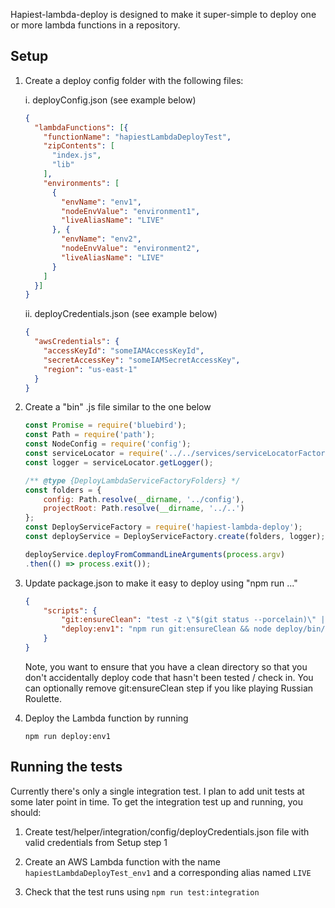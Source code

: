 Hapiest-lambda-deploy is designed to make it super-simple to deploy one or more lambda functions in a repository.

## Setup

1. Create a deploy config folder with the following files:

    i. deployConfig.json (see example below)
        
    ```json
    {
      "lambdaFunctions": [{
        "functionName": "hapiestLambdaDeployTest",
        "zipContents": [
          "index.js",
          "lib"
        ],
        "environments": [
          {
            "envName": "env1",
            "nodeEnvValue": "environment1",
            "liveAliasName": "LIVE"
          }, {
            "envName": "env2",
            "nodeEnvValue": "environment2",
            "liveAliasName": "LIVE"
          }
        ]
      }]
    }
    ```

    ii. deployCredentials.json (see example below)
    
    ```json
    {
      "awsCredentials": {
        "accessKeyId": "someIAMAccessKeyId",
        "secretAccessKey": "someIAMSecretAccessKey",
        "region": "us-east-1"
      }
    }
    ```
    
2. Create a "bin" .js file similar to the one below
    
    ```javascript
    const Promise = require('bluebird');
    const Path = require('path');
    const NodeConfig = require('config');
    const serviceLocator = require('../../services/serviceLocatorFactory').getServiceLocatorSingleton(NodeConfig);
    const logger = serviceLocator.getLogger();
    
    /** @type {DeployLambdaServiceFactoryFolders} */
    const folders = {
        config: Path.resolve(__dirname, '../config'),
        projectRoot: Path.resolve(__dirname, '../..')
    };
    const DeployServiceFactory = require('hapiest-lambda-deploy');
    const deployService = DeployServiceFactory.create(folders, logger);
    
    deployService.deployFromCommandLineArguments(process.argv)
    .then(() => process.exit());
    ```


3. Update package.json to make it easy to deploy using "npm run ..."

    ```json
    {
        "scripts": {
            "git:ensureClean": "test -z \"$(git status --porcelain)\" || (echo \"Dirty working directory - aborting\" && test -n \"\")",
            "deploy:env1": "npm run git:ensureClean && node deploy/bin/deploy.js -f hapiestLambdaDeployTest -e env1 -c $(git rev-parse HEAD)"
        }
    }
    ```

    Note, you want to ensure that you have a clean directory so that you don't accidentally deploy code that hasn't been tested / check in.
    You can optionally remove git:ensureClean step if you like playing Russian Roulette.


4. Deploy the Lambda function by running

    ```
    npm run deploy:env1
    ```
    
## Running the tests

Currently there's only a single integration test.  I plan to add unit tests at some later point in time.  To get the integration test up and running, you should:

1. Create test/helper/integration/config/deployCredentials.json file with valid credentials from Setup step 1

2. Create an AWS Lambda function with the name `hapiestLambdaDeployTest_env1` and a corresponding alias named `LIVE`

3. Check that the test runs using `npm run test:integration`